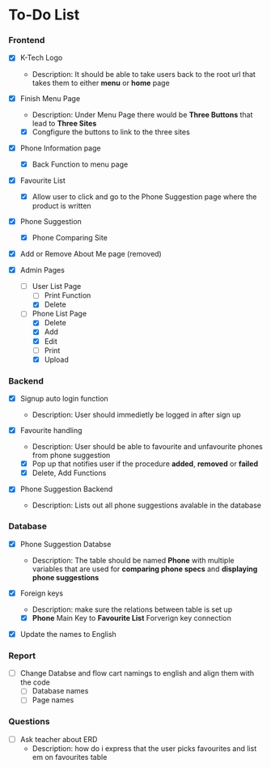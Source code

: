 # To-Do List


### Frontend
- [x] K-Tech Logo 
    - Description: It should be able to take users back to the root url that takes them to either **menu** or **home** page

- [x] Finish Menu Page
    - Description: Under Menu Page there would be **Three Buttons** that lead to **Three Sites**
    - [x] Congfigure the buttons to link to the three sites

- [x] Phone Information page
    - [x] Back Function to menu page

- [x] Favourite List
    - [x] Allow user to click and go to the Phone Suggestion page where the product is written

- [x] Phone Suggestion
    - [x] Phone Comparing Site

- [x] Add or Remove About Me page (removed)

- [x] Admin Pages
    - [ ] User List Page
        - [ ] Print Function
        - [x] Delete
    - [ ] Phone List Page
        - [x] Delete
        - [x] Add
        - [x] Edit
        - [ ] Print
        - [x] Upload

### Backend
- [x] Signup auto login function
    - Description: User should immedietly be logged in after sign up

- [x] Favourite handling 
    - Description: User should be able to favourite and unfavourite phones from phone suggestion
    - [x] Pop up that notifies user if the procedure **added**, **removed** or **failed**
    - [x] Delete, Add Functions

- [x] Phone Suggestion Backend
    - Description: Lists out all phone suggestions avalable in the database

### Database
- [x] Phone Suggestion Databse
    - Description: The table should be named **Phone** with multiple variables that are used for **comparing phone specs** and **displaying phone suggestions**

- [x] Foreign keys
    - Description: make sure the relations between table is set up
    - [x] **Phone** Main Key to **Favourite List** Forverign key connection

- [x] Update the names to English

### Report
- [ ] Change Databse and flow cart namings to english and align them with the code 
    - [ ] Database names
    - [ ] Page names

### Questions
- [ ] Ask teacher about ERD
    - Description: 
        how do i express that the user picks favourites and list em on favourites table